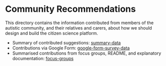 # Community Recommendations

This directory contains the information contributed from members of the autistic community, and their relatives and carers, about how we should design and build the citizen science platform.

* Summary of contributed suggestions: [summary-data](summary-data.md)
* Contributions via Google Form: [google-form-survey-data](google-form-surveey-data)
* Summarised contributions from focus groups, README, and explanatory documentation: [focus-groups](focus-groups)
